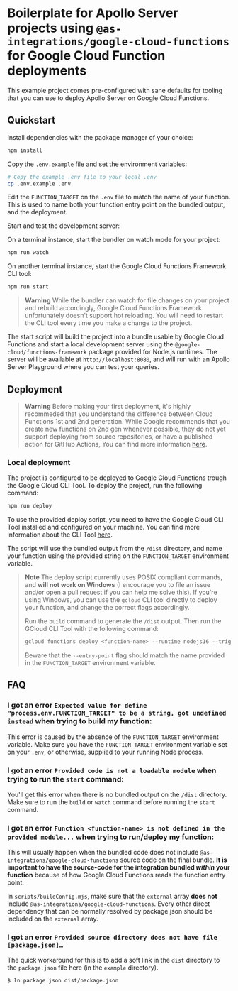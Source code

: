 # Boilerplate for Apollo Server projects using `@as-integrations/google-cloud-functions` for Google Cloud Function deployments

This example project comes pre-configured with sane defaults for tooling that you can use to deploy Apollo Server on Google Cloud Functions.

## Quickstart

Install dependencies with the package manager of your choice:

```bash
npm install
```

Copy the `.env.example` file and set the environment variables:

```bash
# Copy the example .env file to your local .env
cp .env.example .env
```

Edit the `FUNCTION_TARGET` on the `.env` file to match the name of your function. This is used to name both your function entry point on the bundled output, and the deployment.

Start and test the development server:

On a terminal instance, start the bundler on watch mode for your project:
```bash
npm run watch
```

On another terminal instance, start the Google Cloud Functions Framework CLI tool:
```bash
npm run start
```

> **Warning**
> While the bundler can watch for file changes on your project and rebuild accordingly, Google Cloud Functions Framework unfortunately doesn't support hot reloading. You will need to restart the CLI tool every time you make a change to the project.

The start script will build the project into a bundle usable by Google Cloud Functions and start a local development server using the `@google-cloud/functions-framework` package provided for Node.js runtimes. The server will be available at `http://localhost:8080`, and will run with an Apollo Server Playground where you can test your queries.

## Deployment

> **Warning**
> Before making your first deployment, it's highly recommeded that you understand the difference between Cloud Functions 1st and 2nd generation. While Google recommends that you create new functions on 2nd gen whenever possible, they do not yet support deploying from source repositories, or have a published action for GitHub Actions, You can find more information [here](https://cloud.google.com/functions/docs/concepts/version-comparison).

### Local deployment

The project is configured to be deployed to Google Cloud Functions trough the Google Cloud CLI Tool. To deploy the project, run the following command:

```bash
npm run deploy
```

To use the provided deploy script, you need to have the Google Cloud CLI Tool installed and configured on your machine. You can find more information about the CLI Tool [here](https://cloud.google.com/sdk/gcloud).

The script will use the bundled output from the `/dist` directory, and name your function using the provided string on the `FUNCTION_TARGET` environment variable.

> **Note**
> The deploy script currently uses POSIX compliant commands, and **will not work on Windows** (I encourage you to file an issue and/or open a pull request if you can help me solve this). If you're using Windows, you can use the `gcloud` CLI tool directly to deploy your function, and change the correct flags accordingly.
>
> Run the `build` command to generate the `/dist` output. Then run the GCloud CLI Tool with the following command:
>
> ```powershell
> gcloud functions deploy <function-name> --runtime nodejs16 --trigger-http --allow-unauthenticated --entry-point=<function-name> --source=./dist
> ```
>
> Beware that the `--entry-point` flag should match the name provided in the `FUNCTION_TARGET` environment variable.

## FAQ

### I got an error `Expected value for define "process.env.FUNCTION_TARGET" to be a string, got undefined instead` when trying to build my function:

This error is caused by the absence of the `FUNCTION_TARGET` environment variable. Make sure you have the `FUNCTION_TARGET` environment variable set on your `.env`, or otherwise, supplied to your running Node process.

### I got an error `Provided code is not a loadable module` when trying to run the `start` command:

You'll get this error when there is no bundled output on the `/dist` directory. Make sure to run the `build` or `watch` command before running the `start` command.

### I got an error `Function <function-name> is not defined in the provided module...` when trying to run/deploy my function:

This will usually happen when the bundled code does not include `@as-integrations/google-cloud-functions` source code on the final bundle. **It is important to have the source-code for the integration bundled *within* your function** because of how Google Cloud Functions reads the function entry point.

In `scripts/buildConfig.mjs`, make sure that the `external` array **does not** include `@as-integrations/google-cloud-functions`. Every other direct dependency that can be normally resolved by package.json should be included on the `external` array.

### I got an error `Provided source directory does not have file [package.json]…`

The quick workaround for this is to add a soft link in the `dist` directory to the `package.json` file here (in the `example` directory).
```
$ ln package.json dist/package.json
```
